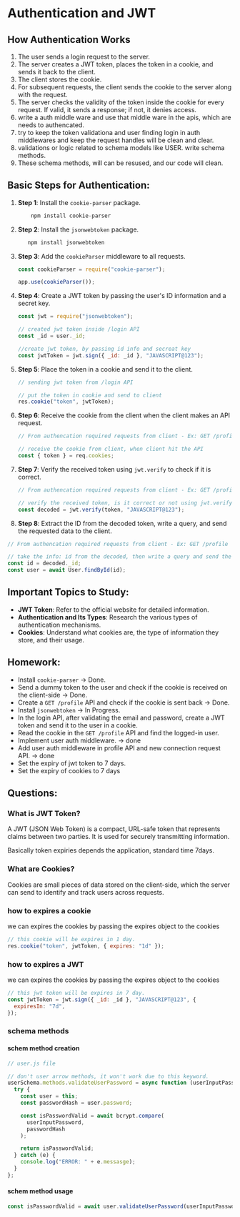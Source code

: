 # Authentication and JWT

## How Authentication Works

1. The user sends a login request to the server.
2. The server creates a JWT token, places the token in a cookie, and sends it back to the client.
3. The client stores the cookie.
4. For subsequent requests, the client sends the cookie to the server along with the request.
5. The server checks the validity of the token inside the cookie for every request. If valid, it sends a response; if not, it denies access.
6. write a auth middle ware and use that middle ware in the apis, which are needs to authencated.
7. try to keep the token validationa and user finding login in auth middlewares and keep the request handles will be clean and clear.
8. validations or logic related to schema models like USER. write schema methods.
9. These schema methods, will can be resused, and our code will clean.

## Basic Steps for Authentication:

1. **Step 1**: Install the `cookie-parser` package.
   ```javascript
       npm install cookie-parser
   ```
2. **Step 2**: Install the `jsonwebtoken` package.
   ```javascript
      npm install jsonwebtoken
   ```
3. **Step 3**: Add the `cookieParser` middleware to all requests.

   ```javascript
   const cookieParser = require("cookie-parser");

   app.use(cookieParser());
   ```

4. **Step 4**: Create a JWT token by passing the user's ID information and a secret key.

   ```javascript
   const jwt = require("jsonwebtoken");

   // created jwt token inside /login API
   const _id = user._id;

   //create jwt token, by passing id info and secreat key
   const jwtToken = jwt.sign({ _id: _id }, "JAVASCRIPT@123");
   ```

5. **Step 5**: Place the token in a cookie and send it to the client.

   ```javascript
   // sending jwt token from /login API

   // put the token in cookie and send to client
   res.cookie("token", jwtToken);
   ```

6. **Step 6**: Receive the cookie from the client when the client makes an API request.

   ```javascript
   // From authencation required requests from client - Ex: GET /profile

   // receive the cookie from client, when client hit the API
   const { token } = req.cookies;
   ```

7. **Step 7**: Verify the received token using `jwt.verify` to check if it is correct.

   ```javascript
   // From authencation required requests from client - Ex: GET /profile

   // verify the received token, is it correct or not using jwt.verify method
   const decoded = jwt.verify(token, "JAVASCRIPT@123");
   ```

8. **Step 8**: Extract the ID from the decoded token, write a query, and send the requested data to the client.

```javascript
// From authencation required requests from client - Ex: GET /profile

// take the info: id from the decoded, then write a query and send the response data to client;
const id = decoded._id;
const user = await User.findById(id);
```

## Important Topics to Study:

- **JWT Token**: Refer to the official website for detailed information.
- **Authentication and Its Types**: Research the various types of authentication mechanisms.
- **Cookies**: Understand what cookies are, the type of information they store, and their usage.

## Homework:

- Install `cookie-parser` → Done.
- Send a dummy token to the user and check if the cookie is received on the client-side → Done.
- Create a `GET /profile` API and check if the cookie is sent back → Done.
- Install `jsonwebtoken` → In Progress.
- In the login API, after validating the email and password, create a JWT token and send it to the user in a cookie.
- Read the cookie in the `GET /profile` API and find the logged-in user.
- Implement user auth middleware. → done
- Add user auth middleware in profile API and new connection request API. → done
- Set the expiry of jwt token to 7 days.
- Set the expiry of cookies to 7 days

## Questions:

### What is JWT Token?

A JWT (JSON Web Token) is a compact, URL-safe token that represents claims between two parties. It is used for securely transmitting information.

Basically token expiries depends the application, standard time 7days.

### What are Cookies?

Cookies are small pieces of data stored on the client-side, which the server can send to identify and track users across requests.

### how to expires a cookie

we can expires the cookies by passing the expires object to the cookies

```javascript
// this cookie will be expires in 1 day.
res.cookie("token", jwtToken, { expires: "1d" });
```

### how to expires a JWT

we can expires the cookies by passing the expires object to the cookies

```javascript
// this jwt token will be expires in 7 day.
const jwtToken = jwt.sign({ _id: _id }, "JAVASCRIPT@123", {
  expiresIn: "7d",
});
```

### schema methods

#### schem method creation

```javascript
// user.js file

// don't user arrow methods, it won't work due to this keyword.
userSchema.methods.validateUserPassword = async function (userInputPassword) {
  try {
    const user = this;
    const passwordHash = user.password;

    const isPasswordValid = await bcrypt.compare(
      userInputPassword,
      passwordHash
    );

    return isPasswordValid;
  } catch (e) {
    console.log("ERROR: " + e.messasge);
  }
};
```

#### schem method usage

```javascript
const isPasswordValid = await user.validateUserPassword(userInputPassword);
```
